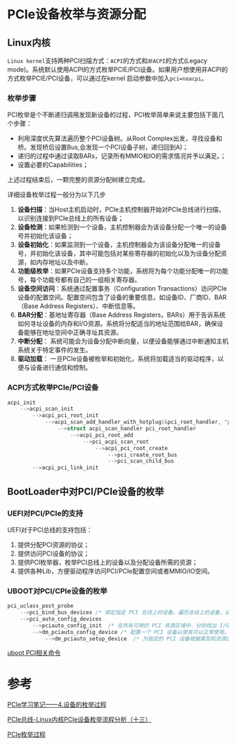 # PCIe设备枚举与资源分配

## Linux内核

`Linux kernel`支持两种PCI扫描方式：`ACPI`的方式和`非ACPI`的方式(Legacy mode)。系统默认使用ACPI的方式枚举PCIE/PCI设备。如果用户想使用非ACPI的方式枚举PCIE/PCI设备，可以通过在kernel 启动参数中加入`pci=noacpi`。

### 枚举步骤

PCI枚举是个不断递归调用发现新设备的过程，PCI枚举简单来说主要包括下面几个步骤：

* 利用深度优先算法遍历整个PCI设备树。从Root Complex出发，寻找设备和桥。发现桥后设置Bus,会发现一个PCI设备子树，递归回到A)；
* 递归的过程中通过读取BARs，记录所有MMIO和IO的需求情况并予以满足。；
* 设置必要的Capabilities；

上述过程结束后，一颗完整的资源分配树建立完成。

详细设备枚举过程一般分为以下几步

1. **设备扫描**：当Host主机启动时，PCIe主机控制器开始对PCIe总线进行扫描，以识别连接到PCIe总线上的所有设备；
2. **设备检测**：如果检测到一个设备，主机控制器会为该设备分配一个唯一的设备号并初始化该设备；
3. **设备初始化**：如果监测到一个设备，主机控制器会为该设备分配唯一的设备号，并初始化该设备，其中可能包括对某些寄存器的初始化以及为设备分配资源，如内存地址以及中断。
4. **功能级枚举**：如果PCIe设备支持多个功能，系统将为每个功能分配唯一的功能号，每个功能号都有自己的一组相关寄存器。
5. **设备空间访问**：系统通过配置事务（Configuration Transactions）访问PCIe设备的配置空间。配置空间包含了设备的重要信息，如设备ID、厂商ID、BAR（Base Address Registers）、中断信息等。
6. **BAR分配**：基地址寄存器（Base Address Registers，BARs）用于告诉系统如何寻址设备的内存和I/O资源。系统将分配适当的地址范围给BAR，确保设备能够在地址空间中正确寻址其资源。
7. **中断分配**： 系统可能会为设备分配中断向量，以便设备能够通过中断通知主机系统关于特定事件的发生。
8. **驱动加载**： 一旦PCIe设备被枚举和初始化，系统将加载适当的驱动程序，以便与设备进行通信和控制。



### ACPI方式枚举PCIe/PCI设备

```c
acpi_init
	-->acpi_scan_init
	    -->acpi_pci_root_init
    		-->acpi_scan_add_handler_with_hotplug(&pci_root_handler, "pci_root");
				-->struct acpi_scan_handler pci_root_handler
                    -->acpi_pci_root_add
                    	-->pci_acpi_scan_root
                    		-->acpi_pci_root_create
                    			-->pci_create_root_bus
                    			-->pci_scan_child_bus
    	-->acpi_pci_link_init
```

## BootLoader中对PCI/PCIe设备的枚举

### UEFI对PCI/PCIe的支持

UEFI对于PCI总线的支持包括：

1. 提供分配PCI资源的协议；
2. 提供访问PCI设备的协议；
3. 提供PCI枚举器，枚举PCI总线上的设备以及分配设备所需的资源；
4. 提供各种Lib，方便驱动程序访问PCI/PCIe配置空间或者MMIO/IO空间。

### UBOOT对PCI/CPIe设备的枚举

```c
pci_uclass_post_probe
    -->pci_bind_bus_devices	/* 绑定指定 PCI 总线上的设备。遍历总线上的设备，读取其配置空间信息，并根据设备树或驱动程序匹配绑定设备，同时更新设备的父平台数据。 */
    -->pci_auto_config_devices
    	-->pciauto_config_init	/* 在所有可用的 PCI 资源区域中，分别找出 I/O、内存、可预取内存三类中最大的那一块，并保存指针，方便后续分配。 */
       	-->dm_pciauto_config_device	/* 配置一个 PCI 设备以使其可以正常使用。如果该设备是桥设备，还会探测其下游设备。 */
    		-->dm_pciauto_setup_device	/* 为指定的 PCI 设备根据类型和资源区域（内存、预取内存或 I/O）分配bar地址空间。该函数还会设置设备的命令状态寄存器以启用必要的功能，并处理特定设备（如 VGA）的特殊配置需求。 */
```

[uboot PCI相关命令](../uboot/Uboot命令.md#pci命令)

# 参考

[PCIe学习笔记——4.设备的枚举过程](https://zhuanlan.zhihu.com/p/4993687465)

[PCIe总线-Linux内核PCIe设备枚举流程分析（十三）](https://blog.csdn.net/u011037593/article/details/142031554)

[PCIe枚举过程](https://zhuanlan.zhihu.com/p/4552982975)
